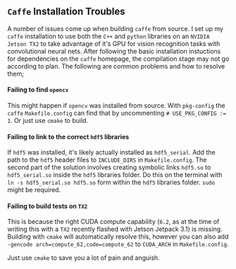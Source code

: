 ## `Caffe` Installation Troubles

A number of issues come up when building `caffe` from source. I set up my `caffe` installation to use both the `C++` and `python` libraries on an `NVIDIA Jetson TX2` to take advantage of it's GPU for vision recognition tasks with convolutional neural nets. After following the basic installation instuctions for dependencies on the `caffe` homepage, the compilation stage may not go according to plan. The following are common problems and how to resolve them;

#### Failing to find `opencv`

  This might happen if `opencv` was installed from source. With `pkg-config` the `caffe` `Makefile.config` can find that by uncommenting `# USE_PKG_CONFIG := 1`. Or just use `cmake` to build.
#### Failing to link to the correct `hdf5` libraries

  If `hdf5` was installed, it's likely actually installed as `hdf5_serial`. Add the path to the `hdf5` header files to `INCLUDE_DIRS` in `Makefile.config`. The second part of the solution involves creating symbolic links `hdf5.so` to `hdf5_serial.so` inside the `hdf5` libraries folder. Do this on the terminal with `ln -s hdf5_serial.so hdf5.so` form within the `hdf5` libraries folder. `sudo` might be required.
  
#### Failing to build tests on `TX2`

  This is because the right CUDA compute capability (`6.2`, as at the time of writing this with a `TX2` recently flashed with Jetson Jetpack 3.1) is missing. Building with `cmake` will automatically resolve this, however you can also add `-gencode arch=compute_62,code=compute_62` to `CUDA_ARCH` in  `Makefile.config`.

Just use `cmake` to save you a lot of pain and anguish.

